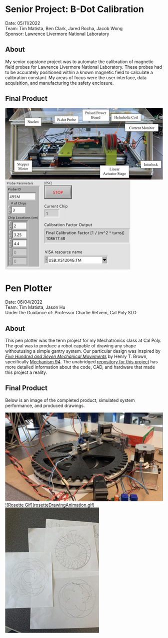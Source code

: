 # Senior Project: B-Dot Calibration
Date: 05/11/2022  
Team: Tim Matista, Ben Clark, Jared Rocha, Jacob Wong  
Sponsor: Lawrence Livermore National Laboratory  

## About
My senior capstone project was to automate the calibration of magnetic field probes for Lawrence Livermore
National Laboratory. These probes had to be accurately positioned within a known magnetic field to calculate 
a calibration constant. My areas of focus were the user interface, data acquisition, and manufacturing the 
safety enclosure.

## Final Product
<img src="seniorProject.jpg" alt="SeniorProject" width="600"/>
<img src="SPGUI.jpg" alt="GUI" width="400"/>




# Pen Plotter
Date: 06/04/2022  
Team: Tim Matista, Jason Hu  
Under the Guidance of: Professor Charlie Refvem, Cal Poly SLO  

## About
This pen plotter was the term project for my Mechatronics class at Cal Poly. The goal was to produce a robot 
capable of drawing any shape withoutusing a simple gantry system. Our particular design was inspired by 
[*Five Hundred and Seven Mechanical Movements*](http://507movements.com/about.html) by Henry T. Brown, specifically 
[Mechanism 94](http://507movements.com/mm_094.html). The unabridged 
[repository for this project](https://github.com/tmatista/ME405Mecha15) has more detailed information about 
the code, CAD, and hardware that made this project a reality.

## Final Product
Below is an image of the completed product, simulated system performance, and produced drawings.

<img src="finalSystem.jpg" alt="FinalSystem" width="750"/>
![Rosette Gif](rosetteDrawingAnimation.gif)
<img src="94_1.jpg" alt="drawing" width="300"/>

